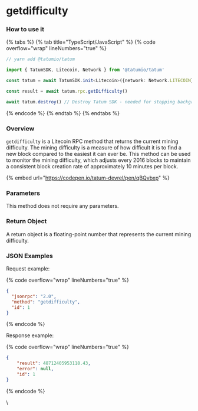 # getdifficulty

### How to use it

{% tabs %}
{% tab title="TypeScript/JavaScript" %}
{% code overflow="wrap" lineNumbers="true" %}
```typescript
// yarn add @tatumio/tatum

import { TatumSDK, Litecoin, Network } from '@tatumio/tatum'

const tatum = await TatumSDK.init<Litecoin>({network: Network.LITECOIN})

const result = await tatum.rpc.getDifficulty()

await tatum.destroy() // Destroy Tatum SDK - needed for stopping background jobs
```
{% endcode %}
{% endtab %}
{% endtabs %}

### Overview

`getdifficulty` is a Litecoin RPC method that returns the current mining difficulty. The mining difficulty is a measure of how difficult it is to find a new block compared to the easiest it can ever be. This method can be used to monitor the mining difficulty, which adjusts every 2016 blocks to maintain a consistent block creation rate of approximately 10 minutes per block.

{% embed url="https://codepen.io/tatum-devrel/pen/qBQvbxp" %}

### Parameters

This method does not require any parameters.

### Return Object

A return object is a floating-point number that represents the current mining difficulty.

### JSON Examples

Request example:

{% code overflow="wrap" lineNumbers="true" %}
```json
{
  "jsonrpc": "2.0",
  "method": "getdifficulty",
  "id": 1
}
```
{% endcode %}

Response example:

{% code overflow="wrap" lineNumbers="true" %}
```json
{
    "result": 48712405953118.43,
    "error": null,
    "id": 1
}
```
{% endcode %}

\
